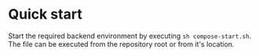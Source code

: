 # Quick start

Start the required backend environment by executing `sh compose-start.sh`.
The file can be executed from the repository root or from it's location.

